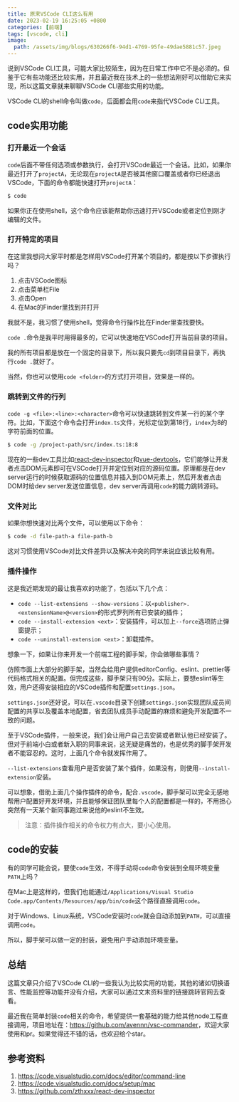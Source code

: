 ```yaml
---
title: 原来VSCode CLI这么有用
date: 2023-02-19 16:25:05 +0800
categories: [前端]
tags: [vscode, cli]
image:
  path: /assets/img/blogs/630266f6-94d1-4769-95fe-49dae5881c57.jpeg
---
```


说到VSCode CLI工具，可能大家比较陌生，因为在日常工作中它不是必须的。但鉴于它有些功能还比较实用，并且最近我在技术上的一些想法刚好可以借助它来实现，所以这篇文章就来聊聊VSCode CLI那些实用的功能。

VSCode CLI的shell命令叫做`code`，后面都会用`code`来指代VSCode CLI工具。

## code实用功能

### 打开最近一个会话

`code`后面不带任何选项或参数执行，会打开VSCode最近一个会话。比如，如果你最近打开了`projectA`，无论现在`projectA`是否被其他窗口覆盖或者你已经退出VSCode，下面的命令都能快速打开`projectA`：

```bash
$ code
```

如果你正在使用shell，这个命令应该能帮助你迅速打开VSCode或者定位到刚才编辑的文件。

### 打开特定的项目

在这里我想问大家平时都是怎样用VSCode打开某个项目的，都是按以下步骤执行吗？

1.  点击VSCode图标
2.  点击菜单栏File
3.  点击Open
4.  在Mac的Finder里找到并打开

我就不是，我习惯了使用shell，觉得命令行操作比在Finder里查找要快。

`code .`命令是我平时用得最多的，它可以快速地在VSCode打开当前目录的项目。

我的所有项目都是放在一个固定的目录下，所以我只要先`cd`到项目目录下，再执行`code .`就好了。

当然，你也可以使用`code <folder>`的方式打开项目，效果是一样的。

### 跳转到文件的行列

`code -g <file>:<line>:<character>`命令可以快速跳转到文件某一行的某个字符。比如，下面这个命令会打开`index.ts`文件，光标定位到第18行，`index`为8的字符前面的位置。

```bash
$ code -g /project-path/src/index.ts:18:8
```

现在的一些dev工具比如[react-dev-inspector](https://github.com/zthxxx/react-dev-inspector)和[vue-devtools](https://devtools.vuejs.org/)，它们能够让开发者点击DOM元素即可在VSCode打开并定位到对应的源码位置。原理都是在dev server运行的时候获取源码的位置信息并插入到DOM元素上，然后开发者点击DOM时给dev server发送位置信息，dev server再调用`code`的能力跳转源码。

### 文件对比

如果你想快速对比两个文件，可以使用以下命令：

```bash
$ code -d file-path-a file-path-b
```

这对习惯使用VSCode对比文件差异以及解决冲突的同学来说应该比较有用。

### 插件操作

这是我近期发现的最让我喜欢的功能了，包括以下几个点：

*   `code --list-extensions --show-versions`：以`<publisher>.<extensionName>@<version>`的形式罗列所有已安装的插件；
*   `code --install-extension <ext>`：安装插件，可以加上`--force`选项防止弹窗提示；
*   `code --uninstall-extension <ext>`：卸载插件。

想象一下，如果让你来开发一个前端工程的脚手架，你会做哪些事情？

仿照市面上大部分的脚手架，当然会给用户提供editorConfig、eslint、prettier等代码格式相关的配置。但完成这些，脚手架只有90分。实际上，要想eslint等生效，用户还得安装相应的VSCode插件和配置`settings.json`。

`settings.json`还好说，可以在`.vscode`目录下创建`settings.json`实现团队成员间配置的共享以及覆盖本地配置，省去团队成员手动配置的麻烦和避免开发配置不一致的问题。

至于VSCode插件，一般来说，我们会让用户自己去安装或者默认他已经安装了。但对于前端小白或者新入职的同事来说，这无疑是痛苦的，也是优秀的脚手架开发者不能容忍的。这时，上面几个命令就发挥作用了。

`--list-extensions`查看用户是否安装了某个插件，如果没有，则使用`--install-extension`安装。

可以想象，借助上面几个操作插件的命令，配合`.vscode`，脚手架可以完全无感地帮用户配置好开发环境，并且能够保证团队里每个人的配置都是一样的，不用担心突然有一天某个新同事跑过来说他的eslint不生效。

> 注意：插件操作相关的命令权力有点大，要小心使用。

## code的安装

有的同学可能会说，要使`code`生效，不得手动将`code`命令安装到全局环境变量`PATH`上吗？

在Mac上是这样的，但我们也能通过`/Applications/Visual Studio Code.app/Contents/Resources/app/bin/code`这个路径直接调用`code`。

对于Windows、Linux系统，VSCode安装时`code`就会自动添加到`PATH`，可以直接调用`code`。

所以，脚手架可以做一定的封装，避免用户手动添加环境变量。

## 总结

这篇文章只介绍了VSCode CLI的一些我认为比较实用的功能，其他的诸如切换语言、性能监控等功能并没有介绍，大家可以通过文末资料里的链接跳转官网去查看。

最近我在简单封装`code`相关的命令，希望提供一套基础的能力给其他node工程直接调用，项目地址在：<https://github.com/avennn/vsc-commander>，欢迎大家使用和pr。如果觉得还不错的话，也欢迎给个star。

## 参考资料

1.  <https://code.visualstudio.com/docs/editor/command-line>
2.  <https://code.visualstudio.com/docs/setup/mac>
3.  <https://github.com/zthxxx/react-dev-inspector>
